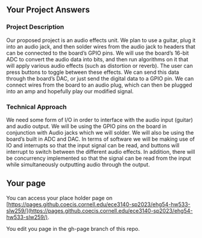 ## Your Project Answers

### Project Description

Our proposed project is an audio effects unit. We plan to use a guitar, plug it into an audio jack, and then solder wires from the audio jack to headers that can be connected to the board’s GPIO pins. We will use the board’s 16-bit ADC to convert the audio data into bits, and then run algorithms on it that will apply various audio effects (such as distortion or reverb). The user can press buttons to toggle between these effects. We can send this data through the board’s DAC, or just send the digital data to a GPIO pin. We can connect wires from the board to an audio plug, which can then be plugged into an amp and hopefully play our modified signal. 
### Technical Approach

We need some form of I/O in order to interface with the audio input (guitar) and audio output. We will be using the GPIO pins on the board in conjunction with Audio jacks which we will solder. We will also be using the board’s built in ADC and DAC. In terms of software we will be making use of IO and interrupts so that the input signal can be read, and buttons will interrupt to switch between the different audio effects. In addition, there will be concurrency implemented so that the signal can be read from the input while simultaneously outputting audio through the output. 
## Your page
You can access your place holder page on [https://pages.github.coecis.cornell.edu/ece3140-sp2023/ehg54-hw533-slw259/](https://pages.github.coecis.cornell.edu/ece3140-sp2023/ehg54-hw533-slw259/).

You edit you page in the gh-page branch of this repo.